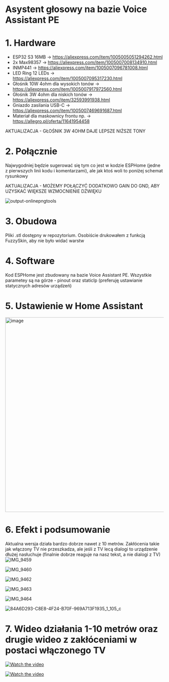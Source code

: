 # Asystent głosowy na bazie Voice Assistant PE

# 1. Hardware
- ESP32 S3 16MB -> https://aliexpress.com/item/1005005051294262.html
- 2x Max98357 -> https://aliexpress.com/item/1005007008134910.html
- INMP441 -> https://aliexpress.com/item/1005007096781008.html
- LED Ring 12 LEDs -> https://aliexpress.com/item/1005007095317230.html
- Głośnik 10W 4ohm dla wysokich tonów -> https://aliexpress.com/item/1005007917972560.html
- Głośnik 3W 4ohm dla niskich tonów -> https://aliexpress.com/item/32593991938.html
- Gniazdo zasilania USB-C -> https://aliexpress.com/item/1005007469691687.html
- Materiał dla maskownicy frontu np. -> https://allegro.pl/oferta/11641954458

AKTUALIZACJA - GŁOŚNIK 3W 4OHM DAJE LEPSZE NIŻSZE TONY

# 2. Połącznie
Najwygodniej będzie sugerować się tym co jest w kodzie ESPHome (jedne z pierwszych linii kodu i komentarzami), ale jak ktoś woli to poniżej schemat rysunkowy

AKTUALIZACJA - MOŻEMY POŁĄCZYĆ DODATKOWO GAIN DO GND, ABY UZYSKAĆ WIĘKSZE WZMOCNIENIE DŹWIĘKU

![output-onlinepngtools](https://github.com/user-attachments/assets/ad5f3680-0635-48ea-a07e-813f39d14be7)

# 3. Obudowa
Pliki .stl dostępny w repozytorium. Osobiście drukowałem z funkcją FuzzySkin, aby nie było widać warstw

# 4. Software
Kod ESPHome jest zbudowany na bazie Voice Assistant PE. Wszystkie parametey są na górze - pinout oraz staticIp (preferuję ustawianie statycznych adresów urządzeń)

# 5. Ustawienie w Home Assistant
<img width="618" alt="image" src="https://github.com/user-attachments/assets/da9301a7-b4f6-4a19-901c-776bcd00e4a8" />

# 6. Efekt i podsumowanie
Aktualna wersja działa bardzo dobrze nawet z 10 metrów. Zakłócenia takie jak włączony TV nie przeszkadza, ale jeśli z TV lecą dialogi to urządzenie dłużej nasłuchuje (finalnie dobrze reaguje na nasz tekst, a nie dialogi z TV)
![IMG_9459](https://github.com/user-attachments/assets/95178788-29d4-473c-92dd-2e7483edc058)

![IMG_9460](https://github.com/user-attachments/assets/0c09ec26-d581-492c-8a72-d44eafb48b19)

![IMG_9462](https://github.com/user-attachments/assets/22aa4b56-518c-49d8-9433-fe9b649370be)

![IMG_9463](https://github.com/user-attachments/assets/6f9fe57a-90d1-4e92-8b4f-064b80ec22da)

![IMG_9464](https://github.com/user-attachments/assets/ac6c1fdf-078f-45b4-bea9-d3d83eec440f)

![84A6D293-C8E8-4F24-B70F-969A713F1935_1_105_c](https://github.com/user-attachments/assets/4a830cac-edf9-4ba4-bfde-567adc4419e5)


# 7. Wideo działania 1-10 metrów oraz drugie wideo z zakłóceniami w postaci włączonego TV

[![Watch the video](https://img.youtube.com/vi/tZ6E8j-09wc/maxresdefault.jpg)](https://youtu.be/tZ6E8j-09wc)

[![Watch the video](https://img.youtube.com/vi/Pw-N4Iyd6_c/maxresdefault.jpg)](https://youtu.be/Pw-N4Iyd6_c)


